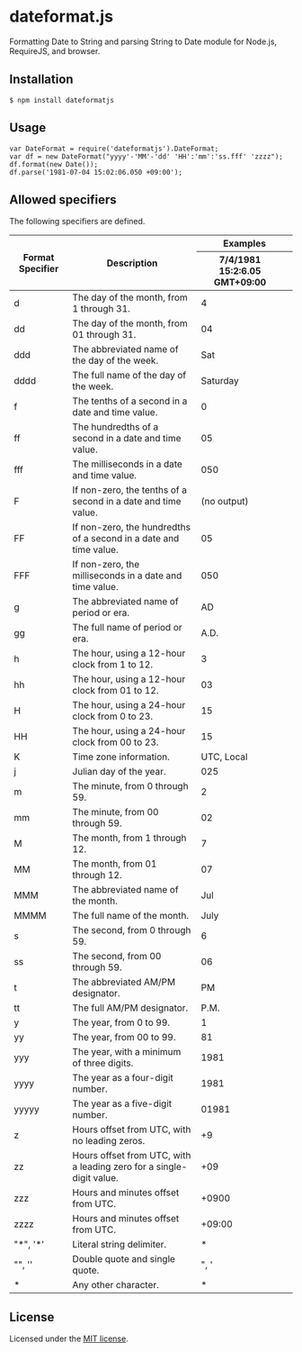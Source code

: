 # dateformat.js
Formatting Date to String and parsing String to Date module for Node.js, RequireJS, and browser.

## Installation
    $ npm install dateformatjs


## Usage
    var DateFormat = require('dateformatjs').DateFormat;
    var df = new DateFormat("yyyy'-'MM'-'dd' 'HH':'mm':'ss.fff' 'zzzz");
    df.format(new Date());
    df.parse('1981-07-04 15:02:06.050 +09:00');

## Allowed specifiers
The following specifiers are defined.
<table>
<thead>
<tr><th rowspan="2">Format Specifier</th><th rowspan="2">Description</th><th colspan="2">Examples</th></tr>
<tr><th>7/4/1981 15:2:6.05 GMT+09:00</th><th></th></tr>
</thead>
<tbody>
<tr><td>d</td><td>The day of the month, from 1 through 31.</td><td>4</td><td></td></tr>
<tr><td>dd</td><td>The day of the month, from 01 through 31.</td><td>04</td><td></td></tr>
<tr><td>ddd</td><td>The abbreviated name of the day of the week.</td><td>Sat</td><td></td></tr>
<tr><td>dddd</td><td>The full name of the day of the week.</td><td>Saturday</td><td></td></tr>
<tr><td>f</td><td>The tenths of a second in a date and time value.</td><td>0</td><td></td></tr>
<tr><td>ff</td><td>The hundredths of a second in a date and time value.</td><td>05</td><td></td></tr>
<tr><td>fff</td><td>The milliseconds in a date and time value.</td><td>050</td><td></td></tr>
<tr><td>F</td><td>If non-zero, the tenths of a second in a date and time value.</td><td>(no output)</td><td></td></tr>
<tr><td>FF</td><td>If non-zero, the hundredths of a second in a date and time value.</td><td>05</td><td></td></tr>
<tr><td>FFF</td><td>If non-zero, the milliseconds in a date and time value.</td><td>050</td><td></td></tr>
<tr><td>g</td><td>The abbreviated name of period or era.</td><td>AD</td><td></td></tr>
<tr><td>gg</td><td>The full name of period or era.</td><td>A.D.</td><td></td></tr>
<tr><td>h</td><td>The hour, using a 12-hour clock from 1 to 12.</td><td>3</td><td></td></tr>
<tr><td>hh</td><td>The hour, using a 12-hour clock from 01 to 12.</td><td>03</td><td></td></tr>
<tr><td>H</td><td>The hour, using a 24-hour clock from 0 to 23.</td><td>15</td><td></td></tr>
<tr><td>HH</td><td>The hour, using a 24-hour clock from 00 to 23.</td><td>15</td><td></td></tr>
<tr><td>K</td><td>Time zone information.</td><td>UTC, Local</td><td></td></tr>
<tr><td>j</td><td>Julian day of the year.</td><td>025</td><td></td></tr>
<tr><td>m</td><td>The minute, from 0 through 59.</td><td>2</td><td></td></tr>
<tr><td>mm</td><td>The minute, from 00 through 59.</td><td>02</td><td></td></tr>
<tr><td>M</td><td>The month, from 1 through 12.</td><td>7</td><td></td></tr>
<tr><td>MM</td><td>The month, from 01 through 12.</td><td>07</td><td></td></tr>
<tr><td>MMM</td><td>The abbreviated name of the month.</td><td>Jul</td><td></td></tr>
<tr><td>MMMM</td><td>The full name of the month.</td><td>July</td><td></td></tr>
<tr><td>s</td><td>The second, from 0 through 59.</td><td>6</td><td></td></tr>
<tr><td>ss</td><td>The second, from 00 through 59.</td><td>06</td><td></td></tr>
<tr><td>t</td><td>The abbreviated AM/PM designator.</td><td>PM</td><td></td></tr>
<tr><td>tt</td><td>The full AM/PM designator.</td><td>P.M.</td><td></td></tr>
<tr><td>y</td><td>The year, from 0 to 99.</td><td>1</td><td></td></tr>
<tr><td>yy</td><td>The year, from 00 to 99.</td><td>81</td><td></td></tr>
<tr><td>yyy</td><td>The year, with a minimum of three digits.</td><td>1981</td><td></td></tr>
<tr><td>yyyy</td><td>The year as a four-digit number.</td><td>1981</td><td></td></tr>
<tr><td>yyyyy</td><td>The year as a five-digit number.</td><td>01981</td><td></td></tr>
<tr><td>z</td><td>Hours offset from UTC, with no leading zeros.</td><td>+9</td><td></td></tr>
<tr><td>zz</td><td>Hours offset from UTC, with a leading zero for a single-digit value.</td><td>+09</td><td></td></tr>
<tr><td>zzz</td><td>Hours and minutes offset from UTC.</td><td>+0900</td><td></td></tr>
<tr><td>zzzz</td><td>Hours and minutes offset from UTC.</td><td>+09:00</td><td></td></tr>
<tr><td>"*", '*'</td><td>Literal string delimiter.</td><td>*</td><td></td></tr>
<tr><td>"", ''</td><td>Double quote and single quote.</td><td>", '</td><td></td></tr>
<tr><td>*</td><td>Any other character.</td><td>*</td><td></td></tr>
</tbody>
</table>

## License
Licensed under the [MIT license](https://github.com/minodisk/dateformat-js/raw/master/LICENSE).

